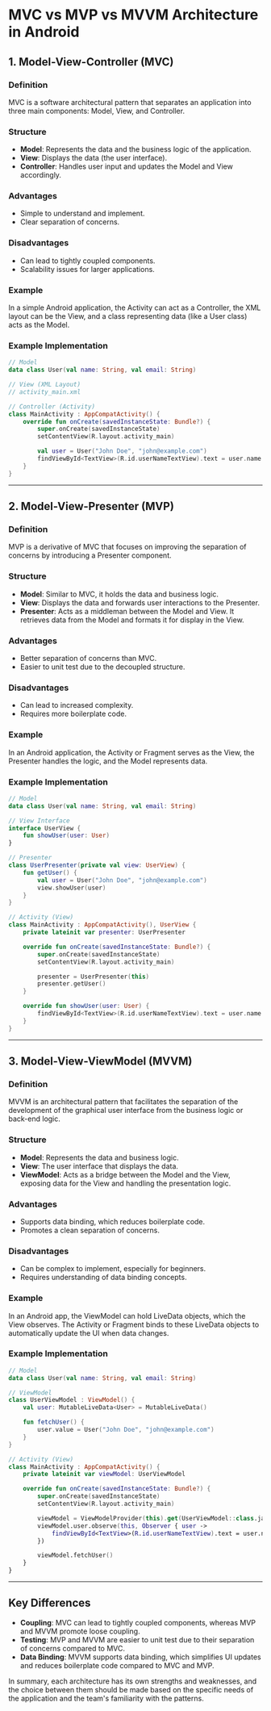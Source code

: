 # MVC vs MVP vs MVVM Architecture in Android

## 1. Model-View-Controller (MVC)

### Definition
MVC is a software architectural pattern that separates an application into three main components: Model, View, and Controller. 

### Structure
- **Model**: Represents the data and the business logic of the application.
- **View**: Displays the data (the user interface).
- **Controller**: Handles user input and updates the Model and View accordingly.

### Advantages
- Simple to understand and implement.
- Clear separation of concerns.

### Disadvantages
- Can lead to tightly coupled components.
- Scalability issues for larger applications.

### Example
In a simple Android application, the Activity can act as a Controller, the XML layout can be the View, and a class representing data (like a User class) acts as the Model.

### Example Implementation
```kotlin
// Model
data class User(val name: String, val email: String)

// View (XML Layout)
// activity_main.xml

// Controller (Activity)
class MainActivity : AppCompatActivity() {
    override fun onCreate(savedInstanceState: Bundle?) {
        super.onCreate(savedInstanceState)
        setContentView(R.layout.activity_main)

        val user = User("John Doe", "john@example.com")
        findViewById<TextView>(R.id.userNameTextView).text = user.name
    }
}
```

---

## 2. Model-View-Presenter (MVP)

### Definition
MVP is a derivative of MVC that focuses on improving the separation of concerns by introducing a Presenter component.

### Structure
- **Model**: Similar to MVC, it holds the data and business logic.
- **View**: Displays the data and forwards user interactions to the Presenter.
- **Presenter**: Acts as a middleman between the Model and View. It retrieves data from the Model and formats it for display in the View.

### Advantages
- Better separation of concerns than MVC.
- Easier to unit test due to the decoupled structure.

### Disadvantages
- Can lead to increased complexity.
- Requires more boilerplate code.

### Example
In an Android application, the Activity or Fragment serves as the View, the Presenter handles the logic, and the Model represents data.

### Example Implementation
```kotlin
// Model
data class User(val name: String, val email: String)

// View Interface
interface UserView {
    fun showUser(user: User)
}

// Presenter
class UserPresenter(private val view: UserView) {
    fun getUser() {
        val user = User("John Doe", "john@example.com")
        view.showUser(user)
    }
}

// Activity (View)
class MainActivity : AppCompatActivity(), UserView {
    private lateinit var presenter: UserPresenter

    override fun onCreate(savedInstanceState: Bundle?) {
        super.onCreate(savedInstanceState)
        setContentView(R.layout.activity_main)

        presenter = UserPresenter(this)
        presenter.getUser()
    }

    override fun showUser(user: User) {
        findViewById<TextView>(R.id.userNameTextView).text = user.name
    }
}
```

---

## 3. Model-View-ViewModel (MVVM)

### Definition
MVVM is an architectural pattern that facilitates the separation of the development of the graphical user interface from the business logic or back-end logic.

### Structure
- **Model**: Represents the data and business logic.
- **View**: The user interface that displays the data.
- **ViewModel**: Acts as a bridge between the Model and the View, exposing data for the View and handling the presentation logic.

### Advantages
- Supports data binding, which reduces boilerplate code.
- Promotes a clean separation of concerns.

### Disadvantages
- Can be complex to implement, especially for beginners.
- Requires understanding of data binding concepts.

### Example
In an Android app, the ViewModel can hold LiveData objects, which the View observes. The Activity or Fragment binds to these LiveData objects to automatically update the UI when data changes.

### Example Implementation
```kotlin
// Model
data class User(val name: String, val email: String)

// ViewModel
class UserViewModel : ViewModel() {
    val user: MutableLiveData<User> = MutableLiveData()

    fun fetchUser() {
        user.value = User("John Doe", "john@example.com")
    }
}

// Activity (View)
class MainActivity : AppCompatActivity() {
    private lateinit var viewModel: UserViewModel

    override fun onCreate(savedInstanceState: Bundle?) {
        super.onCreate(savedInstanceState)
        setContentView(R.layout.activity_main)

        viewModel = ViewModelProvider(this).get(UserViewModel::class.java)
        viewModel.user.observe(this, Observer { user ->
            findViewById<TextView>(R.id.userNameTextView).text = user.name
        })

        viewModel.fetchUser()
    }
}
```

---

## Key Differences

- **Coupling**: MVC can lead to tightly coupled components, whereas MVP and MVVM promote loose coupling.
- **Testing**: MVP and MVVM are easier to unit test due to their separation of concerns compared to MVC.
- **Data Binding**: MVVM supports data binding, which simplifies UI updates and reduces boilerplate code compared to MVC and MVP.

In summary, each architecture has its own strengths and weaknesses, and the choice between them should be made based on the specific needs of the application and the team's familiarity with the patterns.
